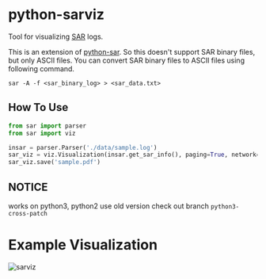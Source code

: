 # python-sarviz

Tool for visualizing [SAR](https://en.wikipedia.org/wiki/Sar_(Unix)) logs.

This is an extension of [python-sar](https://github.com/casastorta/python-sar). So this doesn't support SAR binary files, but only ASCII files. You can convert SAR binary files to ASCII files using following command.

```
sar -A -f <sar_binary_log> > <sar_data.txt>
```

## How To Use

```python
from sar import parser
from sar import viz

insar = parser.Parser('./data/sample.log')
sar_viz = viz.Visualization(insar.get_sar_info(), paging=True, network=True, disk=True)
sar_viz.save('sample.pdf')
```

## NOTICE
works on python3, python2 use old version
check out branch ``python3-cross-patch``

# Example Visualization

![sarviz](https://raw.githubusercontent.com/milinda/python-sarviz/master/sample.png)
